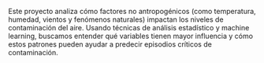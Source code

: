 Este proyecto analiza cómo factores no antropogénicos (como temperatura, humedad, vientos y fenómenos naturales) impactan los niveles de contaminación del aire. Usando técnicas de análisis estadístico y machine learning, buscamos entender qué variables tienen mayor influencia y cómo estos patrones pueden ayudar a predecir episodios críticos de contaminación.
